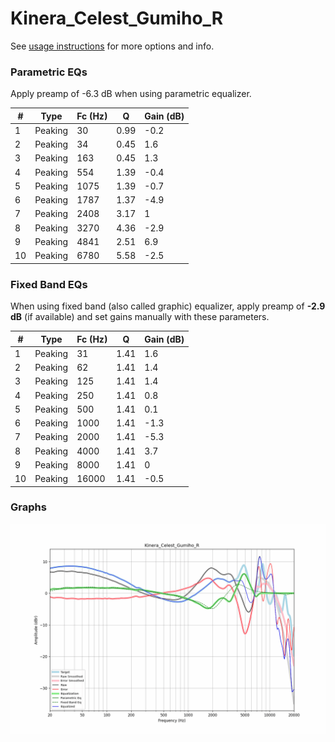 # Kinera_Celest_Gumiho_R
See [usage instructions](https://github.com/jaakkopasanen/AutoEq#usage) for more options and info.

### Parametric EQs
Apply preamp of -6.3 dB when using parametric equalizer.

|   # | Type    |   Fc (Hz) |    Q |   Gain (dB) |
|-----|---------|-----------|------|-------------|
|   1 | Peaking |        30 | 0.99 |        -0.2 |
|   2 | Peaking |        34 | 0.45 |         1.6 |
|   3 | Peaking |       163 | 0.45 |         1.3 |
|   4 | Peaking |       554 | 1.39 |        -0.4 |
|   5 | Peaking |      1075 | 1.39 |        -0.7 |
|   6 | Peaking |      1787 | 1.37 |        -4.9 |
|   7 | Peaking |      2408 | 3.17 |         1   |
|   8 | Peaking |      3270 | 4.36 |        -2.9 |
|   9 | Peaking |      4841 | 2.51 |         6.9 |
|  10 | Peaking |      6780 | 5.58 |        -2.5 |

### Fixed Band EQs
When using fixed band (also called graphic) equalizer, apply preamp of **-2.9 dB** (if available) and set gains manually with these parameters.

|   # | Type    |   Fc (Hz) |    Q |   Gain (dB) |
|-----|---------|-----------|------|-------------|
|   1 | Peaking |        31 | 1.41 |         1.6 |
|   2 | Peaking |        62 | 1.41 |         1.4 |
|   3 | Peaking |       125 | 1.41 |         1.4 |
|   4 | Peaking |       250 | 1.41 |         0.8 |
|   5 | Peaking |       500 | 1.41 |         0.1 |
|   6 | Peaking |      1000 | 1.41 |        -1.3 |
|   7 | Peaking |      2000 | 1.41 |        -5.3 |
|   8 | Peaking |      4000 | 1.41 |         3.7 |
|   9 | Peaking |      8000 | 1.41 |         0   |
|  10 | Peaking |     16000 | 1.41 |        -0.5 |

### Graphs
![](./Kinera_Celest_Gumiho_R.png)
